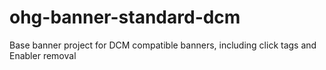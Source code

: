 # ohg-banner-standard-dcm
Base banner project for DCM compatible banners, including click tags and Enabler removal
